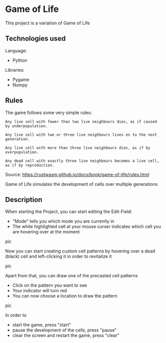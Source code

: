 # Game of Life

This project is a variation of Game of Life


## Technologies used
Language:
- Python
  
Libraries:
- Pygame
- Numpy

## Rules

The game follows some very simple rules:


    Any live cell with fewer than two live neighbours dies, as if caused by underpopulation.

    Any live cell with two or three live neighbours lives on to the next generation.

    Any live cell with more than three live neighbours dies, as if by overpopulation.

    Any dead cell with exactly three live neighbours becomes a live cell, as if by reproduction.

Source: https://rustwasm.github.io/docs/book/game-of-life/rules.html

Game of Life simulates the development of cells over multiple generations



## Description
When starting the Project, you can start editing the Edit-Field:
- "Mode" tells you which mode you are currently in
- The white highlighted cell at your mouse curser indicates which cell you are hovering over at the moment



pic

Now you can start creating custom cell patterns by hovering over a dead (black) cell and left-clicking it in order to revitalize it

pic

Apart from that, you can draw one of the precasted cell patterns
- Click on the pattern you want to see 
- Your indicator will turn red
- You can now choose a location to draw the pattern

pic

In order to
- start the game, press "start"
- pause the development of the cells, press "pause"
- clear the screen and restart the game, press "clear"
